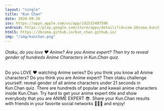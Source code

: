 ```yaml
---
layout: "single"
title: "Kun Chan"
date: 2020-09-26
ios: https://apps.apple.com/us/app/id1533487586
android: https://play.google.com/store/apps/details?id=com.bbcoma.kunchan
html5: https://2bcoma.github.io/kun_chan.github.io/
img: "/img/kunchan.png"
---
```


###### Otaku, do you love ❤️ Anime? Are you Anime expert? Then try to reveal gender of hundreds Anime Characters in Kun.Chan quiz.

Do you LOVE ❤️ watching Anime series? Do you think you know all Anime characters? Do you think you are Anime expert? Then otaku challenge yourself: reveal gender of all anime characters under 21 seconds in Kun.Chan quiz. There are hundreds of popular and kawaii anime characters inside Kun.Chan. Try hard to get your anime expert title and show everybody that you are ANIME EXPERT 😎. Share your Kun.Chan results with friends in your favorite social networks 💙💙💙 and enjoy!